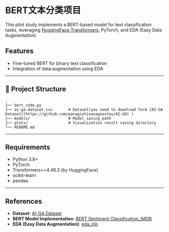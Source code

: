 
# BERT文本分类项目

This pilot study implements a BERT-based model for text classification tasks, leveraging [HuggingFace Transformers](https://github.com/huggingface/transformers), PyTorch, and EDA (Easy Data Augmentation).

## Features

- Fine-tuned BERT for binary text classification
- Integration of data augmentation using EDA
---

## 📁 Project Structure

```
.
├── bert_code.py            
├── ai-ga-dataset.csv       # Dataset(you need to download form [AI-GA Dataset](https://github.com/panagiotisanagnostou/AI-GA) )
├── models/                 # Model saving path
├── plots/                  # Visualization result saving directory
└── README.md               
```

---

## Requirements

- Python 3.8+
- PyTorch
- Transformers==4.46.3 (by HuggingFace)
- scikit-learn
- pandas

---


## References

- **Dataset**: [AI-GA Dataset](https://github.com/panagiotisanagnostou/AI-GA)  
- **BERT Model Implementation**: [BERT Sentiment Classification_IMDB](https://github.com/mdabashar/Deep-Learning-Algorithms/blob/master/BERT_Semntiment_Classification_IMDB.ipynb)  
- **EDA (Easy Data Augmentation)**: [eda_nlp](https://github.com/jasonwei20/eda_nlp)

